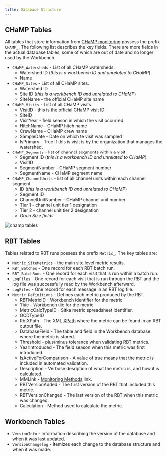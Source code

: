 ```yaml
---
title: Database Structure
---
```


## CHaMP Tables

All tables that store information from [CHaMP monitoring](https://www.champmonitoring.org) possess the prefix `CHAMP_`. The following list describes the key fields. There are more fields in the actual database tables, some of which are out of date and no longer used by the Workbench.

* `CHaMP_Watersheds` - List of all CHaMP watersheds.
    * Watershed ID (*this is a workbench ID and unrelated to CHaMP*)
    * Name
* `CHaMP_Sites` - List of all CHaMP sites.
    * Watershed ID
    * Site ID (*this is a workbench ID and unrelated to CHaMP*)
    * SiteName - the official CHaMP site name
* `CHaMP_Visits` - List of all CHaMP visits.
    * VisitID - this is the official CHaMP visit ID
    * SiteID
    * VisitYear - field season in which the visit occurred
    * HitchName - CHaMP hitch name
    * CrewName - CHaMP crew name
    * SampleDate - Date on which te visit was sampled
    * IsPrimary - True if this is visit is by the organization that manages the watershed.
* `CHaMP_Segments` - list of channel segments within a visit
    * Segment ID (*this is a workbench ID and unrelated to CHaMP*)
    * VisitID
    * SegmentNumber - CHaMP segment number
    * SegmentName - CHaMP segment name
* `CHaMP_ChannelUnits` - list of all channel units within each channel segment
    * ID (*this is a workbench ID and unrelated to CHaMP*)
    * Segment ID
    * ChannelUnitNumber - CHaMP channel unit number
    * Tier 1 - channel unit tier 1 designation    
    * Tier 2 - channel unit tier 2 designation
    * *Grain Size fields*

![champ tables](/assets/images/db_champ_tables.png)

## RBT Tables

Tables related to RBT runs possess the prefix `Metric_`. The key tables are:

* `Metric_SiteMetrics` - the main site level metric results.
* `RBT_Batches` - One record for each RBT batch run.
* `RBT_BatchRuns` - One record for each visit that is run within a batch run.
* `LogFiles` - One record for each visit that is run through the RBT and the log file was successfully read by the Workbench afterward.
* `LogFiles` - One record for each message in an RBT log file.
* `Metric_Definitions` - Defines each metric produced by the RBT.
    * RBTMetricID - Workbench identifier for the metric
    * Title - Workbench tile for the metric
    * MetricCalcTypeID - Sitka metric spreadsheet identifier.
    * GCDTypeID
    * RbtXPath - The XML [XPath](http://en.wikipedia.org/wiki/XPath) where the metric can be found in an RBT output file.
    * DatabaseField - The table and field in the Workbench database where the metric is stored.
    * Threshold - plus/minus tolerance when validating RBT metrics.
    * YearIntroduced - The field season when this metric was first introduced.
    * IsActiveForComparison - A value of true means that the metric is included in automated validation.
    * Description - Verbose desription of what the metric is, and how it is calculated.
    * MMLink - [Monitoring Methods](https://www.monitoringmethods.org) link.
    * RBTVersionAdded - The first version of the RBT that included this metric.
    * RBTVersionChanged - The last version of the RBT when this metric was changed.
    * Calculation - Method used to calculate the metric.

## Workbench Tables

* `VersionInfo` - Information describing the version of the database and when it was last updated.
* `VersionChangelog` - Itemizes each change to the database structure and when it was made.
